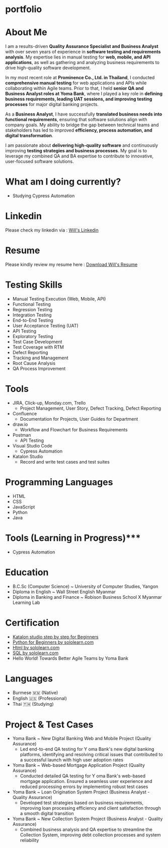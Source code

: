 # portfolio

# About Me
I am a results-driven **Quality Assurance Specialist and Business Analyst** with over seven years of experience in **software testing and requirements analysis**. My expertise lies in manual testing for **web, mobile, and API applications**, as well as gathering and analyzing business requirements to drive high-quality software development.  

In my most recent role at **Prominence Co., Ltd. in Thailand**, I conducted **comprehensive manual testing** for web applications and APIs while collaborating within Agile teams. Prior to that, I held **senior QA and Business Analyst roles at Yoma Bank**, where I played a key role in **defining business requirements, leading UAT sessions, and improving testing processes** for major digital banking projects.  

As a **Business Analyst**, I have successfully **translated business needs into functional requirements**, ensuring that software solutions align with company goals. My ability to bridge the gap between technical teams and stakeholders has led to improved **efficiency, process automation, and digital transformation**.  

I am passionate about **delivering high-quality software** and continuously improving **testing strategies and business processes**. My goal is to leverage my combined QA and BA expertise to contribute to innovative, user-focused software solutions.

# What am I doing currently?
- Studying Cypress Automation

# Linkedin
Please check my linkedin via : [Will's Linkedin](https://www.linkedin.com/in/htuuwill/)

# Resume
Please kindly review my resume here : [Download Will's Resume](https://drive.google.com/file/d/1337w2sMdFBPVyfs4DRufdG95lgUceCgH/view?usp=sharing)

# Testing Skills
- Manual Testing Execution (Web, Mobile, API)
- Functional Testing
- Regression Testing
- Integration Testing
- End-to-End Testing
- User Acceptance Testing (UAT)
- API Testing
- Exploratory Testing
- Test Case Development
- Test Coverage with RTM
- Defect Reporting
- Tracking and Management
- Root Cause Analysis
- QA Process Improvement

# Tools 
- JIRA, Click-up, Monday.com, Trello
  - Project Management, User Story, Defect Tracking, Defect Reporting
- Confluence
  - Documentation for Projects, User Guides for Department
- draw.io
  - Workflow and Flowchart for Business Requirements
- Postman
  - API Testing
- Visual Studio Code
  - Cypress Automation
- Katalon Studio
  - Record and write test cases and test suites
 
# Programming Languages
- HTML
- CSS
- JavaScript
- Python
- Java

# Tools (Learning in Progress)***
- Cypress Automation

# Education
- B.C.Sc (Computer Science) ~ University of Computer Studies, Yangon
- Diploma in English ~ Wall Street English Myanmar
- Diploma in Banking and Finance ~ Robison Business School X Myanmar Learning Lab

# Certification
- [Katalon studio step by step for Beginners](https://www.udemy.com/certificate/UC-QWRWRJ32/)
- [Python for Beginners by sololearn.com](https://www.sololearn.com/Certificate/CT-QJNXNIIZ/png)
- [Html by sololearn.com](https://www.sololearn.com/Certificate/CT-QJNXNIIZ/png)
- [SQL by sololearn.com](https://www.sololearn.com/en/certificates/CT-QHMLBRFY)
- Hello World! Towards Better Agile Teams by Yoma Bank
  

# Languages
- Burmese 🇲🇲 (Native)
- English 🇺🇸 (Professional)
- Thai 🇹🇭 (Studying)

# Project & Test Cases
- Yoma Bank ~ New Digital Banking Web and Mobile Project (Quality Assurance)
  - Led end-to-end QA testing for Y oma Bank's new digital banking platforms, identifying and resolving critical issues that contributed to a successful launch with high user adoption rates
- Yoma Bank ~ Web-based Mortgage Application Project (Quality Assurance)
  - Conducted detailed QA testing for Y oma Bank's web-based mortgage application. Ensured a seamless user experience and reduced processing errors by implementing robust test cases
- Yoma Bank ~ Loan Origination System Project (Business Analyst - Quality Assurance)
  - Developed test strategies based on business requirements, improving loan processing efficiency and client satisfaction through a smooth digital transition
- Yoma Bank ~ New Collection System Project (Business Analyst - Quality Assurance)
  - Combined business analysis and QA expertise to streamline the Collection System, improving debt collection processes and system reliability
